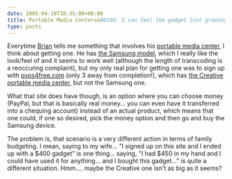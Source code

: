 ```yaml
---
date: 2005-04-18T18:35:00+00:00
title: Portable Media Centers&#8230; I can feel the gadget lust growing&#8230;
type: posts
---
```

Everytime [Brian](http://blogs.msdn.com/brianjo) tells me something that involves his [portable media center](http://www.microsoft.com/windowsmobile/portablemediacenter/default.mspx), I think about getting one. He has [the Samsung model](http://www.amazon.com/exec/obidos/ASIN/B000294HDU/duncanmackenz-20?creative=327641&#038;camp=14573&#038;link_code=as1), which I really like the look/feel of and it seems to work well (although the length of transcoding is a reoccuring complaint), but my only real plan for getting one was to sign up with [pvps4free.com](http://www.pvps4free.com/default.aspx?r=160508) (only 3 away from completion!), which has [the Creative portable media center](http://www.amazon.com/exec/obidos/ASIN/B0002J6GLG/duncanmackenz-20?creative=327641&#038;camp=14573&#038;link_code=as1), but not the Samsung one.

What that site does have though, is an option where you can choose money (PayPal, but that is basically real money... you can even have it transferred into a chequing account) instead of an actual product, which means that one could, if one so desired, pick the money option and then go and buy the Samsung device.

The problem is, that scenario is a very different action in terms of family budgeting. I mean, saying to my wife... "I signed up on this site and I ended up with a $400 gadget" is one thing... saying, "I had $450 in my hand and I could have used it for anything... and I bought this gadget..." is quite a different situation. Hmm.... maybe the Creative one isn't as big as it seems?
